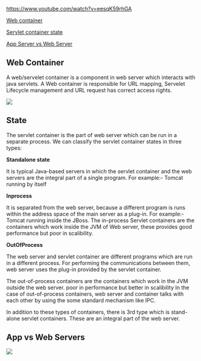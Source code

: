https://www.youtube.com/watch?v=eesqK59rhGA

[Web container](#web-container)

[Servlet container state](#state)

[App Server vs Web Server](#app-vs-web-servers)



## Web Container 

A web/servelet container is a component in web server which interacts with java servlets. A Web container is responsible for URL mapping, Servelet Lifecycle management and URL request has correct access rights.

<img src="https://www.javatpoint.com/servletpages/servletterminology/images/servlet-container1.png">


## State

The servlet container is the part of web server which can be run in a separate process. We can classify the servlet container states in three types:

**Standalone state**

It is typical Java-based servers in which the servlet container and the web servers are the integral part of a single program. For example:- Tomcat running by itself

**Inprocess**

It is separated from the web server, because a different program is runs within the address space of the main server as a plug-in. For example:- Tomcat running inside the JBoss.
The in-process Servlet containers are the containers which work inside the JVM of Web server, these provides good performance but poor in scalibility. 

**OutOfProcess**

The web server and servlet container are different programs which are run in a different process. For performing the communications between them, web server uses the plug-in provided by the servlet container.

The out-of-process containers are the containers which work in the JVM outside the web server. poor in performance but better in scalibility 
In the case of out-of-process containers, web server and container talks with each other by using the some standard mechanism like IPC. 

In addition to these types of containers, there is 3rd type which is stand-alone servlet containers. These are an integral part of the web server.

## App vs Web Servers
<img src="https://www.google.co.in/imgres?imgurl=https://realtimelogic.com/images/appserver-vs-webserver.jpg&imgrefurl=https://realtimelogic.com/products/web-server-vs-application-server/&h=724&w=1361&tbnid=JakytO8LVAytGM:&tbnh=112&tbnw=211&usg=__-11wuSTmJipfj72iPbJdT0DJCvU%3D&vet=10ahUKEwjwnfnwiMbaAhUKKo8KHfTQCrsQ9QEILDAA..i&docid=i_5hvygcXZqexM&sa=X&ved=0ahUKEwjwnfnwiMbaAhUKKo8KHfTQCrsQ9QEILDAA">




